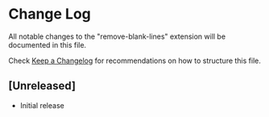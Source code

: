 # Change Log

All notable changes to the "remove-blank-lines" extension will be documented in this file.

Check [Keep a Changelog](http://keepachangelog.com/) for recommendations on how to structure this file.

## [Unreleased]

- Initial release
